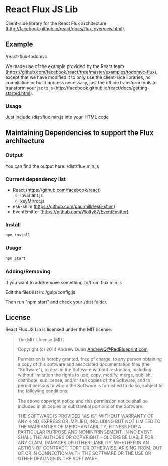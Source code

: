# React Flux JS Lib

Client-side library for the React Flux architecture (http://facebook.github.io/react/docs/flux-overview.html).


## Example

/react-flux-todomvc

We made use of the example provided by the React team (https://github.com/facebook/react/tree/master/examples/todomvc-flux), except that we have modified it to only use the client-side libraries, no compliation or build process necessary, just the offline transform tools to transform your jsx to js (http://facebook.github.io/react/docs/getting-started.html).

### Usage

Just include /dist/flux.min.js into your HTML code



## Maintaining Dependencies to support the Flux architecture

### Output

You can find the output here: /dist/flux.min.js


### Current dependency list

* React (https://github.com/facebook/react)
  * invariant.js
  * keyMirror.js
* es6-shim (https://github.com/paulmillr/es6-shim)
* EventEmitter (https://github.com/Wolfy87/EventEmitter)


### Install
```sh
npm install
```

### Usage
```sh
npm start
```


### Adding/Removing

If you want to add/remove something to/from flux.min.js

Edit the files list in: /gulp/config.js

Then run "npm start" and check your /dist folder.




License
-------

React Flux JS Lib is licensed under the MIT license.

> The MIT License (MIT)
>
> Copyright (c) 2014 Andrew Quan <AndrewQ@RedBlueprint.com>
>
> Permission is hereby granted, free of charge, to any person obtaining a copy
> of this software and associated documentation files (the "Software"), to deal
> in the Software without restriction, including without limitation the rights
> to use, copy, modify, merge, publish, distribute, sublicense, and/or sell
> copies of the Software, and to permit persons to whom the Software is
> furnished to do so, subject to the following conditions:
>
> The above copyright notice and this permission notice shall be included in
> all copies or substantial portions of the Software.
>
> THE SOFTWARE IS PROVIDED "AS IS", WITHOUT WARRANTY OF ANY KIND, EXPRESS OR
> IMPLIED, INCLUDING BUT NOT LIMITED TO THE WARRANTIES OF MERCHANTABILITY,
> FITNESS FOR A PARTICULAR PURPOSE AND NONINFRINGEMENT. IN NO EVENT SHALL THE
> AUTHORS OR COPYRIGHT HOLDERS BE LIABLE FOR ANY CLAIM, DAMAGES OR OTHER
> LIABILITY, WHETHER IN AN ACTION OF CONTRACT, TORT OR OTHERWISE, ARISING FROM,
> OUT OF OR IN CONNECTION WITH THE SOFTWARE OR THE USE OR OTHER DEALINGS IN
> THE SOFTWARE.
